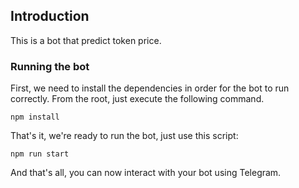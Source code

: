 ## Introduction
This is a bot that predict token price.

### Running the bot
First, we need to install the dependencies in order for the bot to run correctly. From the root, just execute the following command.
```
npm install
```
That's it, we're ready to run the bot, just use this script:
```
npm run start
```
And that's all, you can now interact with your bot using Telegram.